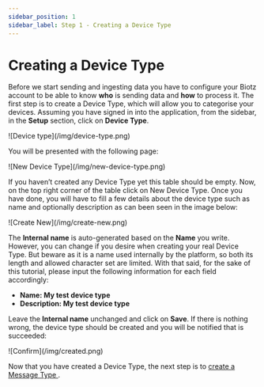 ```yaml
---
sidebar_position: 1
sidebar_label: Step 1 - Creating a Device Type 
---
```

# Creating a Device Type

Before we start sending and ingesting data you have to configure your Biotz account to be able to know **who** is sending data and **how** to process it. The first step is to create a Device Type, which will allow you to categorise your devices. Assuming you have signed in into the application, from the sidebar, in the **Setup** section, click on **Device Type**.  

<div class="tutorial-image-container">
    ![Device type](/img/device-type.png)
</div>

You will be presented with the following page:

<div class="tutorial-image-container">
    ![New Device Type](/img/new-device-type.png)
</div>


If you haven’t created any Device Type yet this table should be empty. Now, on the top right corner of the table click on New Device Type. Once you have done, you will have to fill a few details about the device type such as name and optionally description as can been seen in the image below:
 
<div class="tutorial-image-container">
    ![Create New](/img/create-new.png)
</div>


The **Internal name** is auto-generated based on the **Name** you write. However, you can change if you desire when creating your real Device Type. But beware as it is a name used internally by the platform, so both its length and allowed character set are limited. With that said, for the sake of this tutorial, please input the following information for each field accordingly:




- **Name: My test device type**
- **Description: My test device type**



Leave the **Internal name** unchanged and click on **Save**. If there is nothing wrong, the device type should be created and you will be notified that is succeeded:

<div class="tutorial-image-container">
    ![Confirm](/img/created.png)
</div>

Now that you have created a Device Type, the next step is to <a href="./Step 2 - Creating a Message Type" target="_self">create a Message Type </a>.


